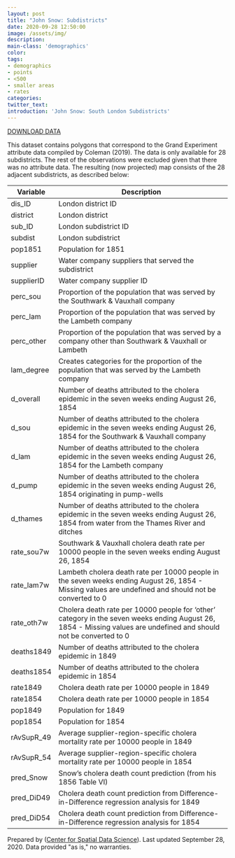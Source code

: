 ```yaml
---
layout: post
title: "John Snow: Subdistricts"
date: 2020-09-28 12:50:00
image: /assets/img/
description:
main-class: 'demographics'
color:
tags:
- demographics
- points
- <500
- smaller areas
- rates
categories:
twitter_text:
introduction: 'John Snow: South London Subdistricts'
---
```

<script>
  var map = L.map('map');
  L.tileLayer('https://api.tiles.mapbox.com/v4/{id}/{z}/{x}/{y}.png?access_token=pk.eyJ1IjoibWFwYm94IiwiYSI6ImNpejY4NXVycTA2emYycXBndHRqcmZ3N3gifQ.rJcFIG214AriISLbB6B5aw', { <!--this is the URL for the Nepal Geojson-->
		maxZoom: 18,
		attribution: 'Map data &copy; <a href="http://openstreetmap.org">OpenStreetMap</a> contributors, ' +
			'<a href="http://creativecommons.org/licenses/by-sa/2.0/">CC-BY-SA</a>, ' +
			'Imagery © <a href="http://mapbox.com">Mapbox</a>',
		id: 'mapbox.light'
	}).addTo(map);

  map.scrollWheelZoom.disable();
  map.touchZoom.disable();
  var enableMapInteraction = function () {
      map.scrollWheelZoom.enable();
      map.touchZoom.enable();
  }
  $('#map').on('click touch', enableMapInteraction);
$('#map').on('mouseout', function(){ map.scrollWheelZoom.disable();});

  var smallIcon = L.icon({
         iconUrl: 'http://www.hckrecruitment.nic.in/images/blue.png',
         iconSize: [16, 16], // size of the icon
         });

   function onEachFeature(feature, layer) {
     //console.log(feature);
     var txt = "";
     for (var fname in feature.properties) {
       txt += fname;
       txt += " : ";
       txt += feature.properties[fname];
       txt += "<br/>";
     }
     layer.bindPopup(txt);
   }


  // load GeoJSON from an external file
  // load GeoJSON from an external file
  $.getJSON("../data/subdistricts.geojson",function(data){
    // add GeoJSON layer to the map once the file is loaded
    var json = L.geoJson(data, {
      pointToLayer: function(feature, latlng) {
        
        return L.marker(latlng, {
          icon: smallIcon
        });
      },
      onEachFeature: onEachFeature
    });
    json.addTo(map);
    map.fitBounds(json.getBounds());
  });

</script>

[DOWNLOAD DATA](../data/snow7.zip)

This dataset contains polygons that correspond to the Grand Experiment attribute data compiled by Coleman (2019). The data is only available for 28 subdistricts. The rest of the observations were excluded given that there was no attribute data. The resulting (now projected) map consists of the 28 adjacent subdistricts, as described below:


|	Variable	| 	Description 	|
|---|---|				
|	dis_ID 	|	London district ID 	|
|	district 	|	London district 	|
|	sub_ID 	|	London subdistrict ID 	|
|	subdist 	|	London subdistrict 	|
|	pop1851 	|	Population for 1851 	|
|	supplier 	|	Water company suppliers that served the subdistrict 	|
|	supplierID 	|	Water company supplier ID 	|
|	perc_sou 	|	Proportion of the population that was served by the Southwark & Vauxhall company 	|
|	perc_lam 	|	Proportion of the population that was served by the Lambeth company 	|
|	perc_other 	|	Proportion of the population that was served by a company other than Southwark & Vauxhall or Lambeth 	|
|	lam_degree 	|	Creates categories for the proportion of the population that was served by the Lambeth company 	|
|	d_overall 	|	Number of deaths attributed to the cholera epidemic in the seven weeks ending August 26, 1854 	|
|	d_sou 	|	Number of deaths attributed to the cholera epidemic in the seven weeks ending August 26, 1854 for the Southwark & Vauxhall company 	|
|	d_lam 	|	Number of deaths attributed to the cholera epidemic in the seven weeks ending August 26, 1854 for the Lambeth company 	|
|	d_pump 	|	Number of deaths attributed to the cholera epidemic in the seven weeks ending August 26, 1854 originating in pump-wells 	|
|	d_thames 	|	Number of deaths attributed to the cholera epidemic in the seven weeks ending August 26, 1854 from water from the Thames River and ditches 	|
|	rate_sou7w 	|	Southwark & Vauxhall cholera death rate per 10000 people in the seven weeks ending August 26, 1854 	|
|	rate_lam7w 	|	Lambeth cholera death rate per 10000 people in the seven weeks ending August 26, 1854 - Missing values are undefined and should not be converted to 0 	|
|	rate_oth7w 	|	Cholera death rate per 10000 people for ‘other’ category in the seven weeks ending August 26, 1854 - Missing values are undefined and should not be converted to 0 	|
|	deaths1849 	|	Number of deaths attributed to the cholera epidemic in 1849 	|
|	deaths1854 	|	Number of deaths attributed to the cholera epidemic in 1854 	|
|	rate1849 	|	Cholera death rate per 10000 people in 1849 	|
|	rate1854 	|	Cholera death rate per 10000 people in 1854 	|
|	pop1849 	|	Population for 1849 	|
|	pop1854 	|	Population for 1854 	|
|	rAvSupR_49 	|	Average supplier-region-specific cholera mortality rate per 10000 people in 1849 	|
|	rAvSupR_54 	|	Average supplier-region-specific cholera mortality rate per 10000 people in 1854 	|
|	pred_Snow 	|	Snow’s cholera death count prediction (from his 1856 Table VI) 	|
|	pred_DiD49 	|	Cholera death count prediction from Difference-in-Difference regression analysis for 1849 	|
|	pred_DiD54 	|	Cholera death count prediction from Difference-in-Difference regression analysis for 1854 	|



Prepared by ([Center for Spatial Data Science](https://spatial.uchicago.edu/)). Last updated September 28, 2020. Data provided "as is," no warranties.

